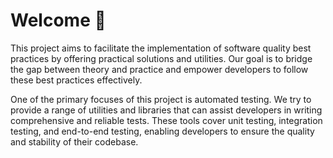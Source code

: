 # Welcome 👋

This project aims to facilitate the implementation of software quality best practices by offering practical solutions and utilities. Our goal is to bridge the gap between theory and practice and empower developers to follow these best practices effectively.

One of the primary focuses of this project is automated testing. We try to provide a range of utilities and libraries that can assist developers in writing comprehensive and reliable tests. These tools cover unit testing, integration testing, and end-to-end testing, enabling developers to ensure the quality and stability of their codebase.
